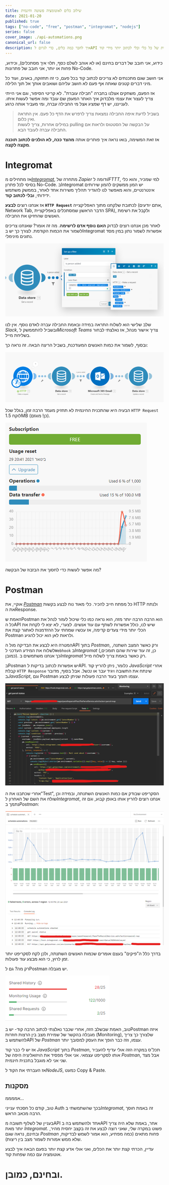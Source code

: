 ```yaml
---
title: שילוב כלים לאוטומציה פשוטה וחינמית
date: 2021-01-20
published: true
tags: ["no-code", "free", "postman", "integromat", "nodejs"]
series: false
cover_image: ./api-automations.png
canonical_url: false
description: איך לחבר כמה כלים, כדי לגרום לAPI לדבר ביניהם, מבלי לחרוג מהתכנית החינמית של כל כלי ובלי לכתוב יותר מידי קוד.
---
```


כידוע, אני חובב של דברים בחינם (או לא אוהב לשלם כסף, תלוי איך מסתכלים), וכידוע, פחות או יותר, אני חובב של פתרונות No-Code.

אני חושב שגם מתכנתים לא צריכים לכתוב קוד בכל פעם, כי זה תחזוקה, באגים, ועוד כל מיני דברים קטנים שאתה אף פעם לא חושב עליהם ושואבים אותך אל תוך הלילה.

אז הפעם, משחקים אצלנו בחברה "חבילה עוברת". לא קריטי הסיפור, וגם אני הייתי צריך לעצור את עצמי מלבדוק איך האתר המעפן שם עובד ומה אפשר לעשות איתו. לענייננו, יש דף שמציג אצל מי החבילה עברה, ומי מעביר אותה כרגע.

> בשביל לדעת איפה החבילה נמצאת צריך לרפרש את הדף כל פעם. אין התראה ואין כלום.  
> במילים אחרות, צריך לעשות pulling על הבקשה של הסטטוס ולראות אם החבילה עברה לעובד הבא.

אז זאת המשימה, בואו נראה איך פותרים אותה **מהצד ככה, לא הולכים לכתוב תוכנה מקצה לקצה**.

# Integromat

אז מתחילים מ[_Integromat_](https://www.integromat.com/), מתחרה של _Zapier_ ודומה ל*IFTTT*, למי שמכיר, והוא כלי בסיסי לכל פתרון No-Code. בIntegromat יש המון ממשקים להמון שירותים אינטרנטיים, והוא מאפשר לנו להגדיר תהליך משירות אחד לאחר, בממשק משתמש ידידותי, **ובלי לכתוב קוד**.

אז אנחנו רוצים **לבצע `HTTP Request`** לכתובת שלקחנו מתוך האפליקצייה (אתם יודעים, Network Tab, הדבר הראשון שמסתכלים באפליקציית SPA), ולקבל את רשימת האנשים שהחזיקו את החבילה.

לאחר מכן אנחנו רוצים לבדוק **האם נוסף אדם לרשימה**. מה זה אומר? שאנחנו צריכים לשמור את הכמות הקודמת. לצורך כך יש בIntegromat אפשרות לשמור נתון במין מסד נתונים מינימלי.

![filter](./integromat-filter.png)

שלב שלישי הוא לשלוח התראה במידה ובאמת החבילה עברה לאדם נוסף. אין לנו _Slack_, ובשביל להתממשק ל*Microsoft Teams* צריך אישור מנהל, אז נאלצתי לבחור בשליחת מייל.

ובסוף, לשמור את כמות האנשים המעודכנת, בשביל הריצה הבאה. זה נראה כך:

![pipeline](./api-automations.png)

הבעיה היא שהתכנית החינמית לא תחזיק מעמד הרבה זמן, בגלל שכל `HTTP Request` לוקח 1.5MB (כן! מוגזם).

![subscription](./integromat-subscription.png)

מה אפשר לעשות כדי לחסוך את הבזבוז של הבקשה?

# Postman

אוקיי, את [_Postman_](https://www.postman.com/) כל מפתח חייב להכיר. כלי מאוד נוח לבצע בקשות HTTP ולנתח את הResponse.

האמת שPostman הוא הרבה הרבה יותר מזה, הוא נראה כמו כלי שיכול לעזור לנהל את כל הAPI שיש לנו, כולל אפשרות לשתף עם עוד אנשים. לצערי, לא יצא לי לקחת את הכלי יותר מידי צעדים קדימה, אז עכשיו שמחתי על ההזדמנות לאתגר קצת את Postman ולראות לאן הוא יכול להגיע.

המטרה היא לבצע את הבדיקה מול הAPI בתוך _Postman_, ורק כאשר המצב השתנה, לשלוח את המידע העדכני ל`Webhook` ב*Integromat* (כן, זה עוד שירות שהם תומכים, כמובן). כך אנחנו משתמשים ב*Integromat* רק כאשר באמת צריך לשלוח מייל.

בPostman יש אפשרות לכתוב בדיקות לAPI. כלומר, ניתן להריץ קוד _JavaScript_ אחרי קבלת `HTTP Response` שינתח את התשובה ויגיד _עבר_ או _נכשל_. אבל בסוף, מדובר ב*JavaScript*, וגם Postman עצמו תומך בעוד הרבה פעולות שניתן לבצע.

![postman script](./postman-script.png)

אחרי שכתבנו את ה"Test", הסקריפט שבודק אם כמות האנשים השתנתה, ובמידה וכן שולח את השם של האחרון ל*Integromat*, אנחנו רוצים להריץ אותו באופן קבוע, וגם זה נתמך ב*Postman*:

![schedule](./postnam-schedule.png)

בדרך כלל ה"פיקים" בעצם אומרים שכמות האנשים השתנתה, ולכן לקח לסקריפט יותר זמן לרוץ, כי הוא מבצע עוד פעולות.

רק מה? גם לPostman יש מגבלה.

![limit](./postman-limit.png)

טוב, האמת שבשלב הזה, אחרי שכבר נאלצתי לכתוב הרבה קוד- יש בPostman איזה מגבלה בהקשר של שמירת מצב בין הרצות חוזרות (Monitoring), שלצורך כך צריך להשתמש בAPI של _Postman_ עצמו, וזה כבר הופך את העסק למסובך יותר.

אז יש לי כבר קוד _JavaScript_ בתוך _Postman_, תכל'ס במקרה הזה אולי עדיף להעביר אותו לסקריפט עצמאי. אני אולי מפסיד את הויזואליציה היפה של _Postman_, אבל מצד שני אני לא מוגבל בתכנית חינמית.

אז העברתי את הקוד ל*NodeJS*, כמעט Copy & Paste.

## מסקנות

אממממ...

טוב, קודם כל חסכתי ענייני Auth בכך שהשתמשתי ב*Integromat*, זה באמת חוסך הרבה מכאב הראש.

בעניין של לשלוף תשובה מAPI אחד ולהשתמש בה בAPI אחר, באמת שלא היה צריך יותר מאת _Integromat_. פשוט במקרה שלי, שאני רוצה לבצע את זה בקצב יחסית מהיר, ובחינם, נראה שגם _Postman_ פחות מתאים (כמה מפתיע, הוא אמור לשמש לבדיקות, שלא ממש אמורות לשמור מצב בין ריצות).

עדיין, הכרתי קצת יותר את הכלים, ואני אולי אדע קצת יותר בפעם הבאה איך לבצע אוטומציה עם כמה שפחות קוד.

# ובחינם, כמובן.
